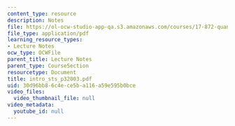 ```yaml
---
content_type: resource
description: Notes
file: https://ol-ocw-studio-app-qa.s3.amazonaws.com/courses/17-872-quantitative-research-in-political-science-and-public-policy-spring-2004/30d96bb86c4ece5ba116a59e595b0bce_intro_sts_p32003.pdf
file_type: application/pdf
learning_resource_types:
- Lecture Notes
ocw_type: OCWFile
parent_title: Lecture Notes
parent_type: CourseSection
resourcetype: Document
title: intro_sts_p32003.pdf
uid: 30d96bb8-6c4e-ce5b-a116-a59e595b0bce
video_files:
  video_thumbnail_file: null
video_metadata:
  youtube_id: null
---
```

